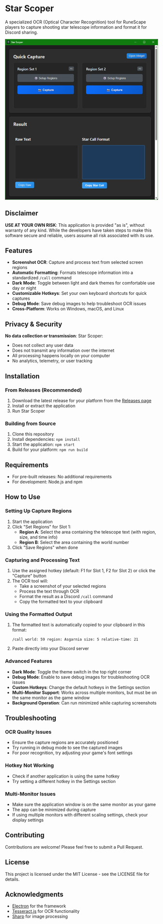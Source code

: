 # Star Scoper

A specialized OCR (Optical Character Recognition) tool for RuneScape players to capture shooting star telescope information and format it for Discord sharing.

![Star Scoper](screenshots/gui.png)

## Disclaimer

**USE AT YOUR OWN RISK**: This application is provided "as is", without warranty of any kind. While the developers have taken steps to make this software secure and reliable, users assume all risk associated with its use.

## Features

- **Screenshot OCR**: Capture and process text from selected screen regions
- **Automatic Formatting**: Formats telescope information into a standardized `/call` command
- **Dark Mode**: Toggle between light and dark themes for comfortable use day or night
- **Customizable Hotkeys**: Set your own keyboard shortcuts for quick captures
- **Debug Mode**: Save debug images to help troubleshoot OCR issues
- **Cross-Platform**: Works on Windows, macOS, and Linux

## Privacy & Security

**No data collection or transmission**: Star Scoper:

- Does not collect any user data
- Does not transmit any information over the internet
- All processing happens locally on your computer
- No analytics, telemetry, or user tracking

## Installation

### From Releases (Recommended)

1. Download the latest release for your platform from the [Releases page](https://github.com/herdsman45/Star-Scoper-OCR/releases)
2. Install or extract the application
3. Run Star Scoper

### Building from Source

1. Clone this repository
2. Install dependencies: `npm install`
3. Start the application: `npm start`
4. Build for your platform: `npm run build`

## Requirements

- For pre-built releases: No additional requirements
- For development: Node.js and npm

## How to Use

### Setting Up Capture Regions

1. Start the application
2. Click "Set Regions" for Slot 1:
   - **Region A**: Select the area containing the telescope text (with region, size, and time info)
   - **Region B**: Select the area containing the world number
3. Click "Save Regions" when done

### Capturing and Processing Text

1. Use the assigned hotkey (default: F1 for Slot 1, F2 for Slot 2) or click the "Capture" button
2. The OCR tool will:
   - Take a screenshot of your selected regions
   - Process the text through OCR
   - Format the result as a Discord `/call` command
   - Copy the formatted text to your clipboard

### Using the Formatted Output

1. The formatted text is automatically copied to your clipboard in this format:
   ```
   /call world: 59 region: Asgarnia size: 5 relative-time: 21
   ```
2. Paste directly into your Discord server

### Advanced Features

- **Dark Mode**: Toggle the theme switch in the top right corner
- **Debug Mode**: Enable to save debug images for troubleshooting OCR issues
- **Custom Hotkeys**: Change the default hotkeys in the Settings section
- **Multi-Monitor Support**: Works across multiple monitors, but must be on the same monitor as the game window
- **Background Operation**: Can run minimized while capturing screenshots

## Troubleshooting

### OCR Quality Issues

- Ensure the capture regions are accurately positioned
- Try running in debug mode to see the captured images
- For poor recognition, try adjusting your game's font settings

### Hotkey Not Working

- Check if another application is using the same hotkey
- Try setting a different hotkey in the Settings section

### Multi-Monitor Issues

- Make sure the application window is on the same monitor as your game
- The app can be minimized during capture
- If using multiple monitors with different scaling settings, check your display settings

## Contributing

Contributions are welcome! Please feel free to submit a Pull Request.

## License

This project is licensed under the MIT License - see the LICENSE file for details.

## Acknowledgments

- [Electron](https://www.electronjs.org/) for the framework
- [Tesseract.js](https://tesseract.projectnaptha.com/) for OCR functionality
- [Sharp](https://sharp.pixelplumbing.com/) for image processing

